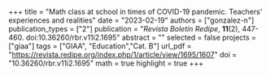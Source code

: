 +++
title = "Math class at school in times of COVID-19 pandemic. Teachers' experiences and realities"
date = "2023-02-19"
authors = ["gonzalez-n"]
publication_types = ["2"]
publication = "*Revista Boletín Redipe*, **11**(2), 447-460. doi:10.36260/rbr.v11i2.1695"
abstract = ""
selected = false
projects = ["giaa"]
tags = ["GIAA", "Education","Cat. B"]
url_pdf = "https://revista.redipe.org/index.php/1/article/view/1695/1607"
doi = "10.36260/rbr.v11i2.1695"
math = true
highlight = true
+++
